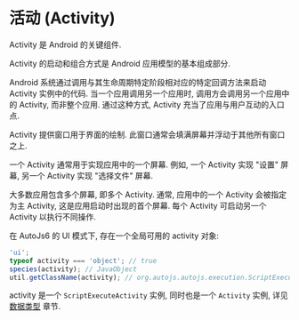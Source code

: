 # 活动 (Activity)

Activity 是 Android 的关键组件.

Activity 的启动和组合方式是 Android 应用模型的基本组成部分.  

Android 系统通过调用与其生命周期特定阶段相对应的特定回调方法来启动 Activity 实例中的代码. 当一个应用调用另一个应用时, 调用方会调用另一个应用中的 Activity, 而非整个应用. 通过这种方式, Activity 充当了应用与用户互动的入口点.  

Activity 提供窗口用于界面的绘制. 此窗口通常会填满屏幕并浮动于其他所有窗口之上. 

一个 Activity 通常用于实现应用中的一个屏幕. 例如, 一个 Activity 实现 "设置" 屏幕, 另一个 Activity 实现 "选择文件" 屏幕. 

大多数应用包含多个屏幕, 即多个 Activity. 通常, 应用中的一个 Activity 会被指定为主 Activity, 这是应用启动时出现的首个屏幕. 每个 Activity 可启动另一个 Activity 以执行不同操作.

在 AutoJs6 的 UI 模式下, 存在一个全局可用的 activity 对象:

```js
'ui';
typeof activity === 'object'; // true
species(activity); // JavaObject
util.getClassName(activity); // org.autojs.autojs.execution.ScriptExecuteActivity
```

activity 是一个 `ScriptExecuteActivity` 实例, 同时也是一个 `Activity` 实例, 详见 [数据类型](dataTypes#scriptexecuteactivity) 章节.